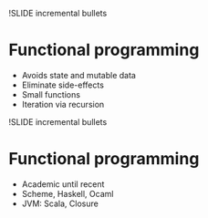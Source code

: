 !SLIDE incremental bullets

# Functional programming

* Avoids state and mutable data
* Eliminate side-effects
* Small functions
* Iteration via recursion


!SLIDE incremental bullets

# Functional programming

* Academic until recent
* Scheme, Haskell, Ocaml
* JVM: Scala, Closure
